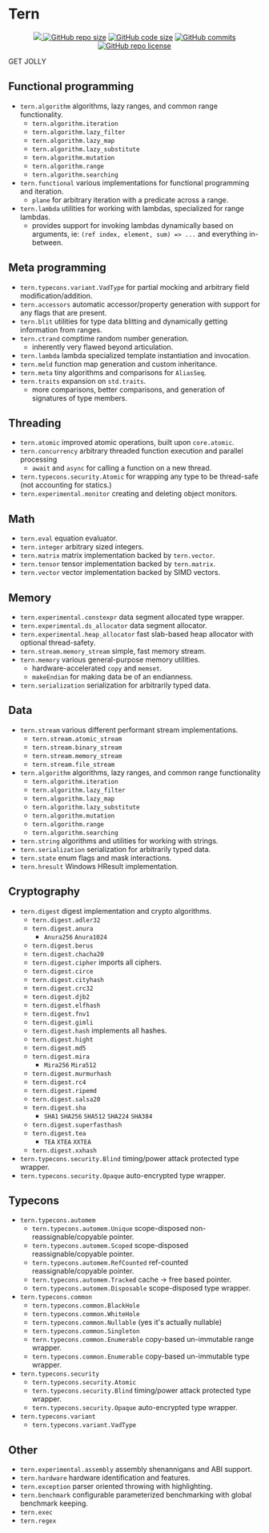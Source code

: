 # Tern
<p align="center">
  <a href="https://code.dlang.org/packages/tern"> <img src="https://img.shields.io/dub/v/tern"/> </a>
  <a href="https://github.com/cetio/tern"><img src="https://img.shields.io/github/repo-size/cetio/tern.svg" alt="GitHub repo size"/></a>
  <a href="https://github.com/cetio/tern"><img src="https://img.shields.io/github/languages/code-size/cetio/tern.svg" alt="GitHub code size"/></a>
  <a href="https://github.com/cetio/tern"><img src="https://img.shields.io/github/commit-activity/t/cetio/tern" alt="GitHub commits"/></a>
  <a href="https://raw.githubusercontent.com/cetio/tern/main/LICENSE.txt"><img src="https://img.shields.io/github/license/cetio/tern.svg" alt="GitHub repo license"/></a>
</p>

GET JOLLY

## Functional programming

- `tern.algorithm` algorithms, lazy ranges, and common range functionality.
  - `tern.algorithm.iteration`
  - `tern.algorithm.lazy_filter`
  - `tern.algorithm.lazy_map`
  - `tern.algorithm.lazy_substitute`
  - `tern.algorithm.mutation`
  - `tern.algorithm.range`
  - `tern.algorithm.searching`
- `tern.functional` various implementations for functional programming and iteration.
  - `plane` for arbitrary iteration with a predicate across a range.
- `tern.lambda` utilities for working with lambdas, specialized for range lambdas.
  - provides support for invoking lambdas dynamically based on arguments, ie: `(ref index, element, sum) => ...` and everything in-between.

## Meta programming

- `tern.typecons.variant.VadType` for partial mocking and arbitrary field modification/addition.
- `tern.accessors` automatic accessor/property generation with support for any flags that are present.
- `tern.blit` utilities for type data blitting and dynamically getting information from ranges.
- `tern.ctrand` comptime random number generation.
  - inherently very flawed beyond articulation.
- `tern.lambda` lambda specialized template instantiation and invocation.
- `tern.meld` function map generation and custom inheritance.
- `tern.meta` tiny algorithms and comparisons for `AliasSeq`.
- `tern.traits` expansion on `std.traits`.
  - more comparisons, better comparisons, and generation of signatures of type members.

## Threading

- `tern.atomic` improved atomic operations, built upon `core.atomic`.
- `tern.concurrency` arbitrary threaded function execution and parallel processing
  - `await` and `async` for calling a function on a new thread.
- `tern.typecons.security.Atomic` for wrapping any type to be thread-safe (not accounting for statics.)
- `tern.experimental.monitor` creating and deleting object monitors.

## Math

- `tern.eval` equation evaluator.
- `tern.integer` arbitrary sized integers.
- `tern.matrix` matrix implementation backed by `tern.vector`.
- `tern.tensor` tensor implementation backed by `tern.matrix`.
- `tern.vector` vector implementation backed by SIMD vectors.

## Memory

- `tern.experimental.constexpr` data segment allocated type wrapper.
- `tern.experimental.ds_allocator` data segment allocator.
- `tern.experimental.heap_allocator` fast slab-based heap allocator with optional thread-safety.
- `tern.stream.memory_stream` simple, fast memory stream.
- `tern.memory` various general-purpose memory utilities.
  - hardware-accelerated `copy` and `memset`.
  - `makeEndian` for making data be of an endianness.
- `tern.serialization` serialization for arbitrarily typed data.

## Data

- `tern.stream` various different performant stream implementations.
  - `tern.stream.atomic_stream`
  - `tern.stream.binary_stream`
  - `tern.stream.memory_stream`
  - `tern.stream.file_stream`
- `tern.algorithm` algorithms, lazy ranges, and common range functionality
  - `tern.algorithm.iteration`
  - `tern.algorithm.lazy_filter`
  - `tern.algorithm.lazy_map`
  - `tern.algorithm.lazy_substitute`
  - `tern.algorithm.mutation`
  - `tern.algorithm.range`
  - `tern.algorithm.searching`
- `tern.string` algorithms and utilities for working with strings.
- `tern.serialization` serialization for arbitrarily typed data.
- `tern.state` enum flags and mask interactions.
- `tern.hresult` Windows HResult implementation.

## Cryptography

- `tern.digest` digest implementation and crypto algorithms.
  - `tern.digest.adler32`
  - `tern.digest.anura`
    - `Anura256` `Anura1024`
  - `tern.digest.berus`
  - `tern.digest.chacha20`
  - `tern.digest.cipher` imports all ciphers.
  - `tern.digest.circe`
  - `tern.digest.cityhash`
  - `tern.digest.crc32`
  - `tern.digest.djb2`
  - `tern.digest.elfhash`
  - `tern.digest.fnv1`
  - `tern.digest.gimli`
  - `tern.digest.hash` implements all hashes.
  - `tern.digest.hight`
  - `tern.digest.md5`
  - `tern.digest.mira`
    - `Mira256` `Mira512`
  - `tern.digest.murmurhash`
  - `tern.digest.rc4`
  - `tern.digest.ripemd`
  - `tern.digest.salsa20`
  - `tern.digest.sha`
    - `SHA1` `SHA256` `SHA512` `SHA224` `SHA384`
  - `tern.digest.superfasthash`
  - `tern.digest.tea`
    - `TEA` `XTEA` `XXTEA`
  - `tern.digest.xxhash`
- `tern.typecons.security.Blind` timing/power attack protected type wrapper.
- `tern.typecons.security.Opaque` auto-encrypted type wrapper.

## Typecons

- `tern.typecons.automem`
  - `tern.typecons.automem.Unique` scope-disposed non-reassignable/copyable pointer.
  - `tern.typecons.automem.Scoped` scope-disposed reassignable/copyable pointer.
  - `tern.typecons.automem.RefCounted` ref-counted reassignable/copyable pointer.
  - `tern.typecons.automem.Tracked` cache -> free based pointer.
  - `tern.typecons.automem.Disposable` scope-disposed type wrapper.
- `tern.typecons.common`
  - `tern.typecons.common.BlackHole`
  - `tern.typecons.common.WhiteHole`
  - `tern.typecons.common.Nullable` (yes it's actually nullable)
  - `tern.typecons.common.Singleton`
  - `tern.typecons.common.Enumerable` copy-based un-immutable range wrapper.
  - `tern.typecons.common.Enumerable` copy-based un-immutable type wrapper.
- `tern.typecons.security`
  - `tern.typecons.security.Atomic`
  - `tern.typecons.security.Blind` timing/power attack protected type wrapper.
  - `tern.typecons.security.Opaque` auto-encrypted type wrapper.
- `tern.typecons.variant`
  - `tern.typecons.variant.VadType`

## Other

- `tern.experimental.assembly` assembly shenannigans and ABI support.
- `tern.hardware` hardware identification and features.
- `tern.exception` parser oriented throwing with highlighting.
- `tern.benchmark` configurable parameterized benchmarking with global benchmark keeping.
- `tern.exec`
- `tern.regex`

